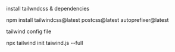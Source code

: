 


install tailwndcss & dependencies

npm install tailwindcss@latest postcss@latest autoprefixer@latest

tailwind config file

npx tailwind init taiwind.js --full
